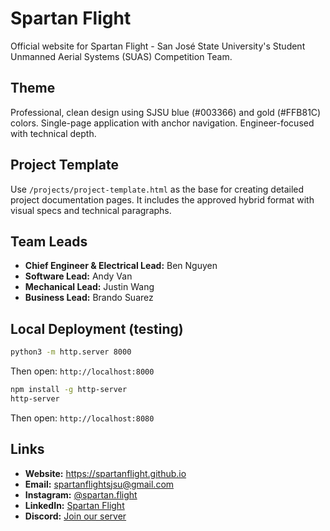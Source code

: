 # Spartan Flight

Official website for Spartan Flight - San José State University's Student Unmanned Aerial Systems (SUAS) Competition Team.

## Theme
Professional, clean design using SJSU blue (#003366) and gold (#FFB81C) colors. Single-page application with anchor navigation. Engineer-focused with technical depth.

## Project Template
Use `/projects/project-template.html` as the base for creating detailed project documentation pages. It includes the approved hybrid format with visual specs and technical paragraphs.

## Team Leads

- **Chief Engineer & Electrical Lead:** Ben Nguyen
- **Software Lead:** Andy Van
- **Mechanical Lead:** Justin Wang
- **Business Lead:** Brando Suarez

## Local Deployment (testing)
```bash
python3 -m http.server 8000
```
Then open: `http://localhost:8000`

```bash
npm install -g http-server
http-server
```
Then open: `http://localhost:8080`

## Links

- **Website:** https://spartanflight.github.io
- **Email:** spartanflightsjsu@gmail.com
- **Instagram:** [@spartan.flight](https://www.instagram.com/spartan.flight/)
- **LinkedIn:** [Spartan Flight](https://www.linkedin.com/company/spartan-flight)
- **Discord:** [Join our server](https://discord.gg/Rk3ajtUAeU)

